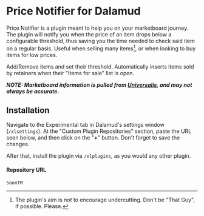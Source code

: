 # Price Notifier for Dalamud

Price Notifier is a plugin meant to help you on your marketboard journey. The plugin will notify you when the price of an item drops below a configurable threshold, thus saving you the time needed to check said item on a regular basis. Useful when selling many items[^1], or when looking to buy items for low prices.

Add/Remove items and set their threshold. Automatically inserts items sold by retainers when their "Items for sale" list is open.

**_NOTE: Marketboard information is pulled from [Universalis](https://github.com/Universalis-FFXIV/Universalis), and may not always be accurate._**

[^1]: The plugin's aim is _not_ to encourage undercutting. Don't be "That Guy", if possible. Please.

## Installation

Navigate to the Experimental tab in Dalamud's settings window (`/xlsettings`). At the "Custom Plugin Repositories" section, paste the URL seen below, and then click on the "**+**" button. Don't forget to save the changes.

After that, install the plugin via `/xlplugins`, as you would any other plugin.

#### Repository URL

`SoonTM`
